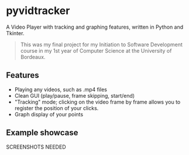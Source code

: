 # pyvidtracker
A Video Player with tracking and graphing features, written in Python and Tkinter.
> This was my final project for my Initiation to Software Development course in my 1st year of Computer Science at the University of Bordeaux.

## Features
- Playing any videos, such as .mp4 files
- Clean GUI (play/pause, frame skipping, start/end)
- "Tracking" mode; clicking on the video frame by frame allows you to register the position of your clicks.
- Graph display of your points

## Example showcase
SCREENSHOTS NEEDED
